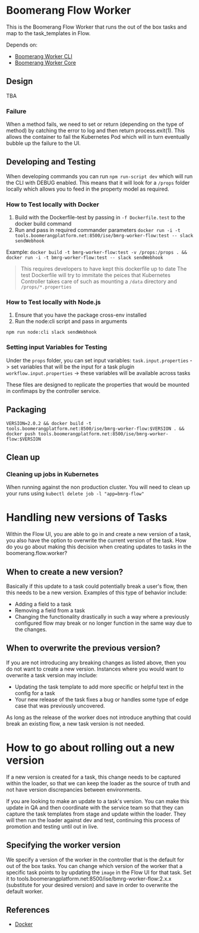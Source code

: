 # Boomerang Flow Worker

This is the Boomerang Flow Worker that runs the out of the box tasks and map to the task_templates in Flow.

Depends on:

- [Boomerang Worker CLI](https://github.ibm.com/Boomerang-Workers/boomerang.worker.base)
- [Boomerang Worker Core](https://github.ibm.com/Boomerang-Workers/boomerang.worker.base)

## Design

TBA

### Failure

When a method fails, we need to set or return (depending on the type of method) by catching the error to log and then return process.exit(1). This allows the container to fail the Kubernetes Pod which will in turn eventually bubble up the failure to the UI.

## Developing and Testing

When developing commands you can run `npm run-script dev` which will run the CLI with DEBUG enabled. This means that it will look for a `/props` folder locally which allows you to feed in the property model as required.

### How to Test locally with Docker

1. Build with the Dockerfile-test by passing in `-f Dockerfile.test` to the docker build command
2. Run and pass in required commander parameters `docker run -i -t tools.boomerangplatform.net:8500/ise/bmrg-worker-flow:test -- slack sendWebhook`

Example: `docker build -t bmrg-worker-flow:test -v /props:/props . && docker run -i -t bmrg-worker-flow:test -- slack sendWebhook`

> This requires developers to have kept this dockerfile up to date
> The test Dockerfile will try to immitate the peices that Kubernetes Controller takes care of such as mounting a `/data` directory and `/props/*.properties`

### How to Test locally with Node.js

1. Ensure that you have the package cross-env installed
2. Run the node:cli script and pass in arguments

```
npm run node:cli slack sendWebhook
```

### Setting input Variables for Testing

Under the `props` folder, you can set input variables:
`task.input.properties` -> set variables that will be the input for a task plugin
`workflow.input.properties` -> these variables will be available across tasks

These files are designed to replicate the properties that would be mounted in confimaps by the controller service.

## Packaging

`VERSION=2.0.2 && docker build -t tools.boomerangplatform.net:8500/ise/bmrg-worker-flow:$VERSION . && docker push tools.boomerangplatform.net:8500/ise/bmrg-worker-flow:$VERSION`

## Clean up

### Cleaning up jobs in Kubernetes

When running against the non production cluster. You will need to clean up your runs using `kubectl delete job -l "app=bmrg-flow"`

# Handling new versions of Tasks

Within the Flow UI, you are able to go in and create a new version of a task, you also have the option to overwrite the current version of the task. How do you go about making this decision when creating updates to tasks in the boomerang.flow.worker?

## When to create a new version?

Basically if this update to a task could potentially break a user's flow, then this needs to be a new version. Examples of this type of behavior include:

- Adding a field to a task
- Removing a field from a task
- Changing the functionality drastically in such a way where a previously configured flow may break or no longer function in the same way due to the changes.

## When to overwrite the previous version?

If you are not introducing any breaking changes as listed above, then you do not want to create a new version. Instances where you would want to overwrite a task version may include:

- Updating the task template to add more specific or helpful text in the config for a task
- Your new release of the task fixes a bug or handles some type of edge case that was previously uncovered.

As long as the release of the worker does not introduce anything that could break an existing flow, a new task version is not needed.

# How to go about rolling out a new version

If a new version is created for a task, this change needs to be captured within the loader, so that we can keep the loader as the source of truth and not have version discrepancies between environments.

If you are looking to make an update to a task's version. You can make this update in QA and then coordinate with the service team so that they can capture the task templates from stage and update within the loader. They will then run the loader against dev and test, continuing this process of promotion and testing until out in live.

## Specifying the worker version

We specify a version of the worker in the controller that is the default for out of the box tasks. You can change which version of the worker that a specific task points to by updating the `image` in the Flow UI for that task. Set it to tools.boomerangplatform.net:8500/ise/bmrg-worker-flow:2.x.x (substitute for your desired version) and save in order to overwrite the default worker.

## References

- [Docker](https://github.com/docker-library/docker/blob/master/Dockerfile.template)
